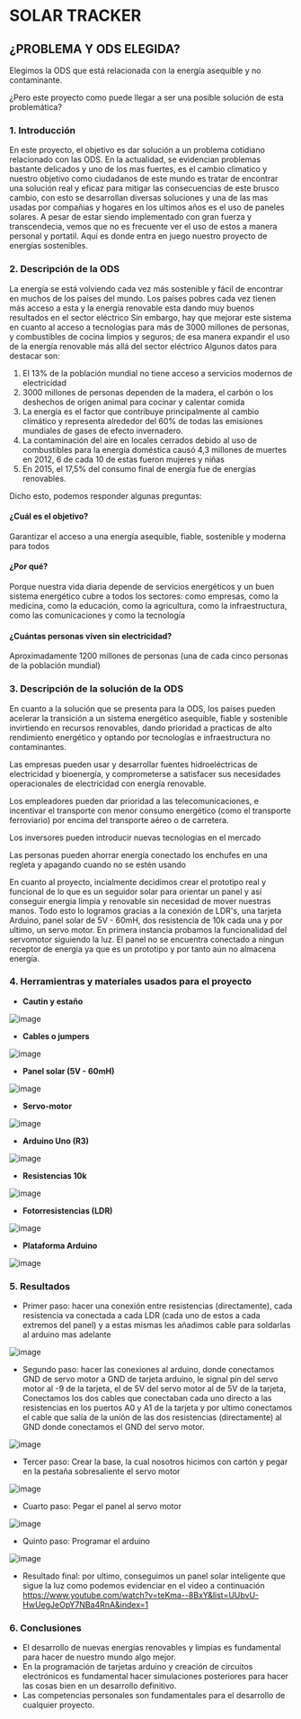 # SOLAR TRACKER

## ¿PROBLEMA Y ODS ELEGIDA?
Elegimos la ODS que está relacionada con la energía asequible y no contaminante.

¿Pero este proyecto como puede llegar a ser una posible solución de esta problemática?

### 1. Introducción
En este proyecto, el objetivo es dar solución a un problema cotidiano relacionado con las ODS. En la actualidad, se evidencian problemas bastante delicados y uno de los mas fuertes, es el cambio climatico y nuestro objetivo como ciudadanos de este mundo es tratar de encontrar una solución real y eficaz para mitigar las consecuencias de este brusco cambio, con esto se desarrollan diversas soluciones y una de las mas usadas por compañias y hogares en los ultimos años es el uso de paneles solares. A pesar de estar siendo implementado con gran fuerza y transcendecia, vemos que no es frecuente ver el uso de estos a manera personal y portatil. Aquí es donde entra en juego nuestro proyecto de energías sostenibles. 

### 2. Descripción de la ODS

La energía se está volviendo cada vez más sostenible y fácil de encontrar en muchos de los países del mundo. Los países pobres cada vez tienen más acceso a esta y la energía renovable esta dando muy buenos resultados en el sector eléctrico
Sin embargo, hay que mejorar este sistema en cuanto al acceso a tecnologías para más de 3000 millones de personas, y combustibles de cocina limpios y seguros; de esa manera expandir el uso de la energía renovable más allá del sector eléctrico 
Algunos datos para destacar son:
1. El 13% de la población mundial no tiene acceso a servicios modernos de electricidad
2. 3000 millones de personas dependen de la madera, el carbón o los deshechos de origen animal para cocinar y calentar comida
3. La energía es el factor que contribuye principalmente al cambio climático y representa alrededor del 60% de todas las emisiones mundiales de gases de efecto invernadero.
4. La contaminación del aire en locales cerrados debido al uso de combustibles para la energía doméstica causó 4,3 millones de muertes en 2012, 6 de cada 10 de estas fueron mujeres y niñas
5. En 2015, el 17,5% del consumo final de energía fue de energías renovables.

Dicho esto, podemos responder algunas preguntas:

#### ¿Cuál es el objetivo?

Garantizar el acceso a una energía asequible, fiable, sostenible y moderna para todos

#### ¿Por qué?

Porque nuestra vida diaria depende de servicios energéticos y un buen sistema energético cubre a todos los sectores: como empresas, como la medicina, como la educación, como la agricultura, como la infraestructura, como las comunicaciones y como la tecnología

#### ¿Cuántas personas viven sin electricidad? 

Aproximadamente 1200 millones de personas (una de cada cinco personas de la población mundial)


### 3. Descripción de la solución de la ODS

En cuanto a la solución que se presenta para la ODS, los países pueden acelerar la transición a un sistema energético asequible, fiable y sostenible invirtiendo en recursos renovables, dando prioridad a practicas de alto rendimiento energético y optando por tecnologías e infraestructura no contaminantes.

Las empresas pueden usar y desarrollar fuentes hidroeléctricas de electricidad y bioenergía, y comprometerse a satisfacer sus necesidades operacionales de electricidad con energía renovable.

Los empleadores pueden dar prioridad a las telecomunicaciones, e incentivar el transporte con menor consumo energético (como el transporte ferroviario) por encima del transporte aéreo o de carretera.

Los inversores pueden introducir nuevas tecnologías en el mercado

Las personas pueden ahorrar energía conectado los enchufes en una regleta y apagando cuando no se estén usando 

En cuanto al proyecto, incialmente decidimos crear el prototipo real y funcional de lo que es un seguidor solar para orientar un panel y así conseguir energia limpia y renovable sin necesidad de mover nuestras manos. Todo esto lo logramos gracias a la conexión de LDR's, una tarjeta Arduino, panel solar de 5V - 60mH, dos resistencia de 10k cada una y por ultimo, un servo motor. En primera instancia probamos la funcionalidad del servomotor siguiendo la luz. El panel no se encuentra conectado a ningun receptor de energia ya que es un prototipo y por tanto aún no almacena energía.  


### 4. Herramientras y materiales usados para el proyecto
- **Cautin y estaño** 

![image](https://user-images.githubusercontent.com/99029413/160122542-15d89dc6-af58-4303-9242-f99ffbd99e07.png)

- **Cables o jumpers**

![image](https://user-images.githubusercontent.com/99029413/160122681-52fe35b0-d072-430f-87eb-b05aa00d2806.png)

- **Panel solar (5V - 60mH)**

![image](https://user-images.githubusercontent.com/99029413/160122750-a3457588-9cf3-4cf0-9e91-77ee2d4aecad.png)

- **Servo-motor**

![image](https://user-images.githubusercontent.com/99029413/160122807-570d4660-8f34-4a93-afde-b3ca62a7e1b2.png)

- **Arduino Uno (R3)**

![image](https://user-images.githubusercontent.com/99029413/160122877-1e74faf0-9a4b-4592-9f6b-0d76a141ae32.png)

- **Resistencias 10k**

![image](https://user-images.githubusercontent.com/99029413/160122941-98a7f916-01f1-463b-b817-a473af5ac236.png)

- **Fotorresistencias (LDR)**

![image](https://user-images.githubusercontent.com/99029413/160123146-2b50d0f3-b879-4a31-808c-326f861eed5d.png)

- **Plataforma Arduino**

![image](https://user-images.githubusercontent.com/99029413/160130503-489a243e-d008-4763-956a-435b2c654e6d.png)



### 5. Resultados
- Primer paso: hacer una conexión entre resistencias (directamente), cada resistencia  va conectada a cada LDR (cada uno de estos a cada extremos del panel) y a estas mismas les añadimos cable para soldarlas al arduino mas adelante

![image](https://user-images.githubusercontent.com/99029413/160124375-32030047-1340-41aa-8b99-c6c1221928c2.png)

- Segundo paso: hacer las conexiones al arduino, donde conectamos GND de servo motor a GND de tarjeta arduino, le signal pin del servo motor al -9 de la tarjeta, el de 5V del servo motor al de 5V de la tarjeta, Conectamos los dos cables que conectaban cada uno directo a las resistencias en los puertos A0 y A1 de la tarjeta y por ultimo conectamos el cable que salía de la unión de las dos resistencias (directamente) al GND donde conectamos el GND del servo motor. 

![image](https://user-images.githubusercontent.com/99029413/160125896-c090bf14-5c54-4a5a-9e13-a303e9284e72.png)

- Tercer paso: Crear la base, la cual nosotros hicimos con cartón y pegar en la pestaña sobresaliente el servo motor

![image](https://user-images.githubusercontent.com/99029413/160126077-8cf12e20-9ba0-49d4-b408-70d1b3e8818e.png)

- Cuarto paso: Pegar el panel al servo motor

![image](https://user-images.githubusercontent.com/99029413/160126275-d924fbbf-b478-445c-bf5c-cf9d22c5021d.png)

- Quinto paso: Programar el arduino 

![image](https://user-images.githubusercontent.com/99029413/160129055-9926504b-1a86-42e2-a33b-06d19a7a2492.png)

- Resultado final: por ultimo, conseguimos un panel solar inteligente que sigue la luz como podemos evidenciar en el video a continuación
https://www.youtube.com/watch?v=teKma--8BxY&list=UUbvU-HwUegJeOpY7NBa4RnA&index=1

### 6. Conclusiones

- El desarrollo de nuevas energías renovables y limpias es fundamental para hacer de nuestro mundo algo mejor.
- En la programación de tarjetas arduino y creación de circuitos electrónicos es fundamental hacer simulaciones posteriores para hacer las cosas bien en un desarrollo definitivo.
- Las competencias personales son fundamentales para el desarrollo de cualquier proyecto.
